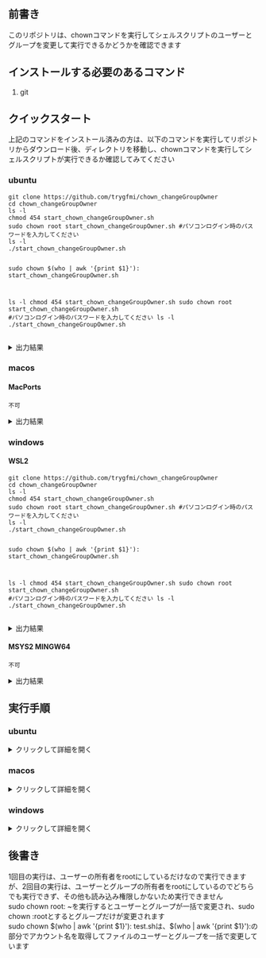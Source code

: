 
<h2 class="wp-block-heading">前書き</h2>



<div class="wp-block-group">
<p>このリポジトリは、chownコマンドを実行してシェルスクリプトのユーザーとグループを変更して実行できるかどうかを確認できます</p>
</div>



<h2 class="wp-block-heading">インストールする必要のあるコマンド</h2>



<div class="wp-block-group">
<ol class="wp-block-list">
<li>git</li>
</ol>
</div>



<h2 class="wp-block-heading">クイックスタート</h2>



<div class="wp-block-group">
<p>上記のコマンドをインストール済みの方は、以下のコマンドを実行してリポジトリからダウンロード後、ディレクトリを移動し、chownコマンドを実行してシェルスクリプトが実行できるか確認してみてください</p>



<h3 class="wp-block-heading">ubuntu</h3>



<div class="wp-block-group">
<pre class="wp-block-code has-24292-eff-color has-cyan-bluish-gray-background-color has-text-color has-background has-1-125-rem-font-size"><code>git clone https://github.com/trygfmi/chown_changeGroupOwner
cd chown_changeGroupOwner
ls -l
chmod 454 start_chown_changeGroupOwner.sh
sudo chown root start_chown_changeGroupOwner.sh #パソコンログイン時のパスワードを入力してください
ls -l
./start_chown_changeGroupOwner.sh

sudo chown $(who | awk '{print $1}'): start_chown_changeGroupOwner.sh

ls -l
chmod 454 start_chown_changeGroupOwner.sh
sudo chown root start_chown_changeGroupOwner.sh #パソコンログイン時のパスワードを入力してください
ls -l
./start_chown_changeGroupOwner.sh</code></pre>



<details class="wp-block-details"><summary>出力結果</summary>
<pre class="wp-block-code has-background" style="background-color:#ffeeee"><code>hello chown command world

bash: ./test.sh: 許可がありません</code></pre>
</details>
</div>



<h3 class="wp-block-heading">macos</h3>



<div class="wp-block-group">
<h4 class="wp-block-heading">MacPorts</h4>



<pre class="wp-block-code has-24292-eff-color has-cyan-bluish-gray-background-color has-text-color has-background has-1-125-rem-font-size"><code>不可</code></pre>



<details class="wp-block-details"><summary>出力結果</summary>
<pre class="wp-block-code has-background" style="background-color:#ffeeee"><code>不可</code></pre>
</details>
</div>



<h3 class="wp-block-heading">windows</h3>



<div class="wp-block-group">
<h4 class="wp-block-heading">WSL2</h4>



<div class="wp-block-group">
<pre class="wp-block-code has-24292-eff-color has-cyan-bluish-gray-background-color has-text-color has-background has-1-125-rem-font-size"><code>git clone https://github.com/trygfmi/chown_changeGroupOwner
cd chown_changeGroupOwner
ls -l
chmod 454 start_chown_changeGroupOwner.sh
sudo chown root start_chown_changeGroupOwner.sh #パソコンログイン時のパスワードを入力してください
ls -l
./start_chown_changeGroupOwner.sh

sudo chown $(who | awk '{print $1}'): start_chown_changeGroupOwner.sh

ls -l
chmod 454 start_chown_changeGroupOwner.sh
sudo chown root start_chown_changeGroupOwner.sh #パソコンログイン時のパスワードを入力してください
ls -l
./start_chown_changeGroupOwner.sh</code></pre>



<details class="wp-block-details"><summary>出力結果</summary>
<pre class="wp-block-code has-background" style="background-color:#ffeeee"><code>hello chown command world

bash: ./test.sh: 許可がありません</code></pre>
</details>
</div>



<h4 class="wp-block-heading">MSYS2 MINGW64</h4>



<div class="wp-block-group">
<pre class="wp-block-code has-24292-eff-color has-cyan-bluish-gray-background-color has-text-color has-background has-1-125-rem-font-size"><code>不可</code></pre>



<details class="wp-block-details"><summary>出力結果</summary>
<pre class="wp-block-code has-background" style="background-color:#ffeeee"><code>不可</code></pre>
</details>
</div>
</div>
</div>



<h2 class="wp-block-heading">実行手順</h2>



<div class="wp-block-group">
<h3 class="wp-block-heading">ubuntu</h3>



<details class="wp-block-details"><summary>クリックして詳細を開く</summary>
<h4 class="wp-block-heading">事前確認</h4>



<div class="wp-block-group">
<p>以下のコマンドを端末に打ち込んでcommand not foundが出なければokです</p>



<pre class="wp-block-code has-24292-eff-color has-cyan-bluish-gray-background-color has-text-color has-background has-1-125-rem-font-size"><code>git --version</code></pre>
</div>



<h4 class="wp-block-heading">preinstall</h4>



<div class="wp-block-group">
<p>端末にcommand not foundが出たコマンドを以下のコマンドでインストールしてください</p>



<pre class="wp-block-code has-24292-eff-color has-cyan-bluish-gray-background-color has-text-color has-background has-1-125-rem-font-size"><code>sudo apt install git</code></pre>
</div>



<h4 class="wp-block-heading">コマンド</h4>



<div class="wp-block-group">
<p>以下のコマンドを端末で実行することで詳細のような文字列が出力されるはずです</p>



<pre class="wp-block-code has-24292-eff-color has-cyan-bluish-gray-background-color has-text-color has-background has-1-125-rem-font-size"><code>git clone https://github.com/trygfmi/chown_changeGroupOwner
cd chown_changeGroupOwner
ls -l
chmod 454 start_chown_changeGroupOwner.sh
sudo chown root start_chown_changeGroupOwner.sh #パソコンログイン時のパスワードを入力してください
ls -l
./start_chown_changeGroupOwner.sh

sudo chown $(who | awk '{print $1}'): start_chown_changeGroupOwner.sh

ls -l
chmod 454 start_chown_changeGroupOwner.sh
sudo chown root start_chown_changeGroupOwner.sh #パソコンログイン時のパスワードを入力してください
ls -l
./start_chown_changeGroupOwner.sh</code></pre>



<details class="wp-block-details"><summary>詳細</summary>
<pre class="wp-block-code has-24292-eff-color has-text-color has-background has-1-125-rem-font-size" style="background-color:#ffeeee"><code>hello chown command world

bash: ./test.sh: 許可がありません</code></pre>
</details>
</div>
</details>



<h3 class="wp-block-heading">macos</h3>



<details class="wp-block-details"><summary>クリックして詳細を開く</summary>
<h4 class="wp-block-heading">事前確認</h4>



<div class="wp-block-group">
<p>以下のコマンドをターミナルに打ち込んでcommand not foundが出なければokです</p>



<pre class="wp-block-code has-24292-eff-color has-cyan-bluish-gray-background-color has-text-color has-background has-1-125-rem-font-size"><code>不可</code></pre>



<p>※macosはMacPortsパッケージマネージャを使用してコマンドを管理します。もしインストールしていない方は以下のリンクからMacPortsのインストール手順をご覧ください<br>またコマンドに別名を設定して既存の環境と競合しないでコマンドを呼び出せるようにします。<br>初めてこのブログを利用する方は、以下の2つの記事を参考に環境構築してください</p>



[![MacPortsをインストールするまでの手順](https://ss523971.stars.ne.jp/todo/wp-content/uploads/2025/10/thumbnail_macports_title_1920_1080_2.png,)](https://ss523971.stars.ne.jp/todo/how-to-install-macports)



[![MacPortsでインストールしたコマンドのエイリアス設定](https://ss523971.stars.ne.jp/todo/wp-content/uploads/2025/10/thumbnail_macports2.png,)](https://ss523971.stars.ne.jp/todo/how-to-setup-macports-alias)
</div>



<h4 class="wp-block-heading">preinstall</h4>



<div class="wp-block-group">
<p>ターミナルでcommand not foundが出たコマンドを以下のコマンドでインストールしてエイリアスを設定してください</p>



<pre class="wp-block-code has-24292-eff-color has-cyan-bluish-gray-background-color has-text-color has-background has-1-125-rem-font-size"><code>不可</code></pre>
</div>



<h4 class="wp-block-heading">コマンド</h4>



<div class="wp-block-group">
<p>以下のコマンドをターミナルで実行することで詳細のような文字列が出力されるはずです</p>



<pre class="wp-block-code has-24292-eff-color has-cyan-bluish-gray-background-color has-text-color has-background has-1-125-rem-font-size"><code>不可</code></pre>



<details class="wp-block-details"><summary>詳細</summary>
<pre class="wp-block-code has-24292-eff-color has-text-color has-background has-1-125-rem-font-size" style="background-color:#ffeeee"><code>不可</code></pre>
</details>
</div>
</details>



<h3 class="wp-block-heading">windows</h3>



<details class="wp-block-details"><summary>クリックして詳細を開く</summary>
<h4 class="wp-block-heading">事前確認</h4>



<div class="wp-block-group">
<p>以下のコマンドをプロンプトに打ち込んでcommand not foundが出なければokです</p>



<h5 class="wp-block-heading">WSL2</h5>



<pre class="wp-block-code has-24292-eff-color has-cyan-bluish-gray-background-color has-text-color has-background has-1-125-rem-font-size"><code>git --version</code></pre>



<h5 class="wp-block-heading">MSYS2 MINGW64</h5>



<pre class="wp-block-code has-24292-eff-color has-cyan-bluish-gray-background-color has-text-color has-background has-1-125-rem-font-size"><code>不可</code></pre>



<p>※windowsはWSL2とMSYS2 MINGW64で確認しています。可能な限りWSL2をインストールしていただいて、もし設定できなかった場合はMSYS2をインストールすることで実行できますが、所々WSL2でしか実行できないコマンドが出てくるかもしれません。WSL2とMSYS2のインストール方法は下記の記事を参考にしてください</p>



[![[windows] msys2をインストールするまでの手順](https://ss523971.stars.ne.jp/todo/wp-content/uploads/2025/10/thumbnail_WSL2_1920_1080.png)](https://ss523971.stars.ne.jp/todo/how-to-install-wsl2/)



[![](https://ss523971.stars.ne.jp/todo/wp-content/uploads/2025/10/msys2_thumbnail_1920_1080.png)](https://ss523971.stars.ne.jp/todo/how-to-install-msys2)
</div>



<h4 class="wp-block-heading"><strong>preinstall</strong></h4>



<div class="wp-block-group">
<p>プロンプトでcommand not foundが出たコマンドを以下のコマンドでインストールしてください</p>



<h5 class="wp-block-heading">WSL2</h5>



<pre class="wp-block-code has-24292-eff-color has-cyan-bluish-gray-background-color has-text-color has-background has-1-125-rem-font-size"><code>sudo apt install git</code></pre>



<h5 class="wp-block-heading">MSYS2 MINGW64</h5>



<pre class="wp-block-code has-24292-eff-color has-cyan-bluish-gray-background-color has-text-color has-background has-1-125-rem-font-size"><code>不可</code></pre>
</div>



<h4 class="wp-block-heading"><strong>コマンド</strong></h4>



<div class="wp-block-group">
<p>以下のコマンドをプロンプトで実行することで詳細のような文字列が出力されるはずです</p>



<h5 class="wp-block-heading">WSL2</h5>



<div class="wp-block-group">
<pre class="wp-block-code has-24292-eff-color has-cyan-bluish-gray-background-color has-text-color has-background has-1-125-rem-font-size"><code>git clone https://github.com/trygfmi/chown_changeGroupOwner
cd chown_changeGroupOwner
ls -l
chmod 454 start_chown_changeGroupOwner.sh
sudo chown root start_chown_changeGroupOwner.sh #パソコンログイン時のパスワードを入力してください
ls -l
./start_chown_changeGroupOwner.sh

sudo chown $(who | awk '{print $1}'): start_chown_changeGroupOwner.sh

ls -l
chmod 454 start_chown_changeGroupOwner.sh
sudo chown root start_chown_changeGroupOwner.sh #パソコンログイン時のパスワードを入力してください
ls -l
./start_chown_changeGroupOwner.sh</code></pre>



<details class="wp-block-details"><summary>詳細</summary>
<pre class="wp-block-code has-24292-eff-color has-text-color has-background has-1-125-rem-font-size" style="background-color:#ffeeee"><code>hello chown command world

bash: ./test.sh: 許可がありません</code></pre>
</details>
</div>



<h5 class="wp-block-heading">MSYS2 MINGW64</h5>



<div class="wp-block-group">
<pre class="wp-block-code has-24292-eff-color has-cyan-bluish-gray-background-color has-text-color has-background has-1-125-rem-font-size"><code>不可</code></pre>



<details class="wp-block-details"><summary>詳細</summary>
<pre class="wp-block-code has-24292-eff-color has-text-color has-background has-1-125-rem-font-size" style="background-color:#ffeeee"><code>不可</code></pre>
</details>
</div>
</div>
</details>
</div>



<h2 class="wp-block-heading">後書き</h2>



<div class="wp-block-group">
<p>1回目の実行は、ユーザーの所有者をrootにしているだけなので実行できますが、2回目の実行は、ユーザーとグループの所有者をrootにしているのでどちらでも実行できず、その他も読み込み権限しかないため実行できません<br>sudo chown root: ~を実行するとユーザーとグループが一括で変更され、sudo chown :rootとするとグループだけが変更されます<br>sudo chown $(who | awk '{print $1}'): test.shは、$(who | awk '{print $1}'):の部分でアカウント名を取得してファイルのユーザーとグループを一括で変更しています</p>



<p></p>
</div>
